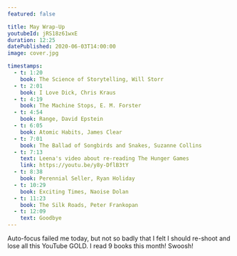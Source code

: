 ```yaml
---
featured: false

title: May Wrap-Up
youtubeId: jRS18z61wxE
duration: 12:25
datePublished: 2020-06-03T14:00:00
image: cover.jpg

timestamps:
  - t: 1:20
    book: The Science of Storytelling, Will Storr
  - t: 2:01
    book: I Love Dick, Chris Kraus
  - t: 4:19
    book: The Machine Stops, E. M. Forster
  - t: 4:54
    book: Range, David Epstein
  - t: 6:05
    book: Atomic Habits, James Clear
  - t: 7:01
    book: The Ballad of Songbirds and Snakes, Suzanne Collins
  - t: 7:13
    text: Leena's video about re-reading The Hunger Games
    link: https://youtu.be/y8y-DflB3tY
  - t: 8:38
    book: Perennial Seller, Ryan Holiday
  - t: 10:29
    book: Exciting Times, Naoise Dolan
  - t: 11:23
    book: The Silk Roads, Peter Frankopan
  - t: 12:09
    text: Goodbye
---
```


Auto-focus failed me today, but not so badly that I felt I should re-shoot and lose all this YouTube GOLD. I read 9 books this month! Swoosh!
